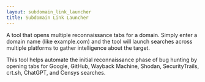 ```yaml
---
layout: subdomain_link_launcher
title: Subdomain Link Launcher
---
```


A tool that opens multiple reconnaissance tabs for a domain. Simply enter a domain name (like example.com) and the tool will launch searches across multiple platforms to gather intelligence about the target.

This tool helps automate the initial reconnaissance phase of bug hunting by opening tabs for Google, GitHub, Wayback Machine, Shodan, SecurityTrails, crt.sh, ChatGPT, and Censys searches. 